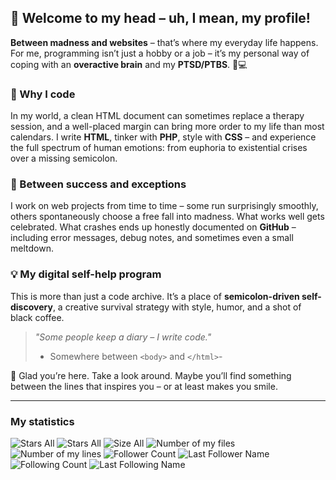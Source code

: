 ## 👋 Welcome to my head – uh, I mean, my profile!

**Between madness and websites** – that’s where my everyday life happens.
For me, programming isn’t just a hobby or a job –
it’s my personal way of coping with an **overactive brain** and my **PTSD/PTBS**.
🧠💻

### 💬 Why I code

In my world, a clean HTML document can sometimes replace a therapy session,
and a well-placed margin can bring more order to my life than most calendars.
I write **HTML**, tinker with **PHP**, style with **CSS** – and experience the full spectrum of human emotions:
from euphoria to existential crises over a missing semicolon.

### 🔄 Between success and exceptions

I work on web projects from time to time – some run surprisingly smoothly,
others spontaneously choose a free fall into madness.
What works well gets celebrated.
What crashes ends up honestly documented on **GitHub** – including error messages, debug notes, and sometimes even a small meltdown.

### 💡 My digital self-help program

This is more than just a code archive.
It’s a place of **semicolon-driven self-discovery**,
a creative survival strategy with style, humor, and a shot of black coffee.

>_"Some people keep a diary – I write code."_
>- Somewhere between `<body>` and `</html>`-

🙏 Glad you’re here. Take a look around. Maybe you’ll find something between the lines that inspires you – or at least makes you smile.

---
### My statistics
![Stars All](https://mini-badges.rondevhub.de/github/RonDevHub/Mini-Badges/stars-all "All my stars") ![Stars All](https://mini-badges.rondevhub.de/github/RonDevHub/Mini-Badges/repos_count "All Repos") ![Size All](https://mini-badges.rondevhub.de/github/RonDevHub/Mini-Badges/size_all "Size of all my files") ![Number of my files](https://mini-badges.rondevhub.de/github/RonDevHub/Mini-Badges/files-all "Number of all my files") ![Number of my lines](https://mini-badges.rondevhub.de/github/RonDevHub/Mini-Badges/lines "Number of all my lines") ![Follower Count](https://mini-badges.rondevhub.de/github/RonDevHub/Mini-Badges/follower "Follower Count") ![Last Follower Name](https://mini-badges.rondevhub.de/github/RonDevHub/Mini-Badges/follower-name "Last Follower Name") ![Following Count](https://mini-badges.rondevhub.de/github/RonDevHub/Mini-Badges/following "Following Count") ![Last Following Name](https://mini-badges.rondevhub.de/github/RonDevHub/Mini-Badges/following-name "Last Following Name")


